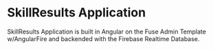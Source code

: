 # SkillResults Application
SkillResults Application is built in Angular on the Fuse Admin Template w/AngularFire and backended with the Firebase Realtime Database. 